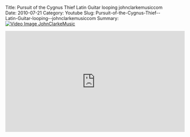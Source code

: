 Title: Pursuit of the Cygnus Thief  Latin Guitar looping  johnclarkemusiccom
Date: 2010-07-21
Category: Youtube
Slug: Pursuit-of-the-Cygnus-Thief--Latin-Guitar-looping--johnclarkemusiccom
Summary: <a href="/Pursuit-of-the-Cygnus-Thief--Latin-Guitar-looping--johnclarkemusiccom.html"><img src="https://i.ytimg.com/vi/gyFoRVw26pI/hqdefault.jpg" alt="Video Image JohnClarkeMusic"></a>

<iframe width="560" height="315" src="https://www.youtube.com/embed/gyFoRVw26pI" title="YouTube video player" frameborder="0" allow="accelerometer; autoplay; clipboard-write; encrypted-media; gyroscope; picture-in-picture" allowfullscreen></iframe>

